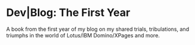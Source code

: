 Dev|Blog: The First Year
=======

A book from the first year of my blog on my shared trials, tribulations, and triumphs in the world of Lotus/IBM Domino/XPages and more.